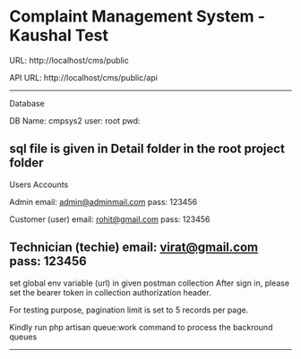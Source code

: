 # Complaint Management System - Kaushal Test


URL: http://localhost/cms/public

API URL: http://localhost/cms/public/api


----------------------------------------------------------------------------------------------

Database

DB Name: cmpsys2
user: root
pwd:


sql file is given in Detail folder in the root project folder
----------------------------------------------------------------------------------------------

Users Accounts


Admin
email: admin@adminmail.com
pass: 123456



Customer (user)
email: rohit@gmail.com
pass: 123456



Technician (techie)
email: virat@gmail.com
pass: 123456
----------------------------------------------------------------------------------------------


set global env variable (url) in given postman collection
After sign in, please set the bearer token in collection authorization header.

For testing purpose, pagination limit is set to 5 records per page.

Kindly run php artisan queue:work command  to process the backround queues


----------------------------------------------------------------------------------------------

